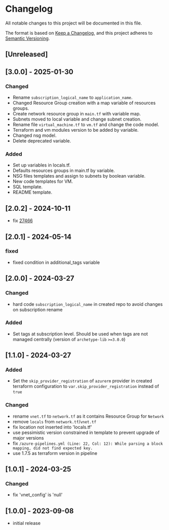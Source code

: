 # Changelog

All notable changes to this project will be documented in this file.

The format is based on [Keep a Changelog](https://keepachangelog.com/en/1.1.0/),
and this project adheres to [Semantic Versioning](https://semver.org/spec/v2.0.0.html).

## [Unreleased]

## [3.0.0] - 2025-01-30

### Changed

- Rename `subscription_logical_name` to `application_name`.
- Changed Resource Group creation with a map variable of resources groups.
- Create network resource group in `main.tf` with variable map.
- Subnets moved to local variable and change subnet creation.
- Rename file `virtual_machine.tf` to `vm.tf` and change the code model.
- Terraform and vm modules version to be added by variable.
- Changed nsg model.
- Delete deprecated variable.

### Added

- Set up variables in locals.tf.
- Defaults resources groups in main.tf by variable.
- NSG files templates and assign to subnets by boolean variable.
- New code templates for VM.
- SQL template.
- README template.

## [2.0.2] - 2024-10-11

- fix [27466](https://github.com/hashicorp/terraform-provider-azurerm/issues/27466)

## [2.0.1] - 2024-05-14

### fixed

- fixed condition in additional_tags variable

## [2.0.0] - 2024-03-27

### Changed

- hard code `subscription_logical_name` in created repo to avoid changes on subscription rename

### Added

- Set tags at subscription level. Should be used when tags are not managed centrally (version of `archetype-lib` `>=3.0.0`)

## [1.1.0] - 2024-03-27

### Added

- Set the `skip_provider_registration` of `azurerm` provider in created terraform configuration to `var.skip_provider_registration` instead of `true`

### Changed

- rename `vnet.tf` to `network.tf` as it contains Resource Group for `Network`
- remove `locals` from `network.tf`/`vnet.tf`
- fix location not inserted into 'locals.tf'
- use pessimistic version constrained in template to prevent upgrade of major versions
- fix `/azure-pipelines.yml (Line: 22, Col: 12): While parsing a block mapping, did not find expected key.`
- use 1.7.5 as terraform version in pipeline

## [1.0.1] - 2024-03-25

### Changed

- fix 'vnet_config' is 'null'

## [1.0.0] - 2023-09-08

- initial release
